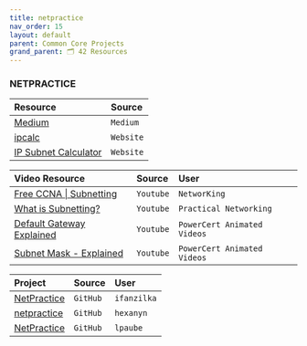 ```yaml
---
title: netpractice
nav_order: 15
layout: default
parent: Common Core Projects
grand_parent: 🗂️ 42 Resources
---
```


### **NETPRACTICE**

| Resource                                                                     | Source    |
| :--------------------------------------------------------------------------- | :-------- |
| [Medium](https://medium.com/@imyzf/netpractice-2d2b39b6cf0a)                 | `Medium`  |
| [ipcalc](https://linuxhint.com/ipcalc-command-linux)                         | `Website` |
| [IP Subnet Calculator](https://www.calculator.net/ip-subnet-calculator.html) | `Website` |

| Video Resource                                                              | Source    | User |
| :-------------------------------------------------------------------------- | :-------- | :--- |
| [Free CCNA \| Subnetting](https://youtu.be/Ct4PU6CyvTQ?si=nzX1L8dw5cVbiA3F) | `Youtube` | `NetworKing` |
| [What is Subnetting?](https://youtu.be/BWZ-MHIhqjM)                         | `Youtube` | `Practical Networking` |
| [Default Gateway Explained](https://youtu.be/pCcJFdYNamc)                   | `Youtube` | `PowerCert Animated Videos` |
| [Subnet Mask - Explained](https://youtu.be/s_Ntt6eTn94)                     | `Youtube` | `PowerCert Animated Videos` |

| Project                                                 | Source    | User |
| :------------------------------------------------------ | :-------- | :--- |
| [NetPractice](https://github.com/ifanzilka/NetPractice) | `GitHub` | `ifanzilka` |
| [netpractice](https://git.hexanyn.fr/42/netpractice)    | `GitHub` | `hexanyn` |
| [NetPractice](https://github.com/lpaube/NetPractice)    | `GitHub` | `lpaube` |